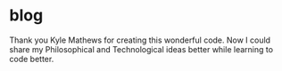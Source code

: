 # blog
Thank you Kyle Mathews for creating this wonderful code. Now I could share my Philosophical and Technological ideas better while learning to code better.
